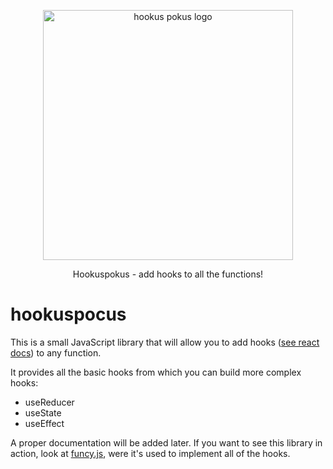 <p align="center">
  <img width="400px" src="https://i.imgur.com/4s7xryL.png" alt="hookus pokus logo">
</p>
<p align="center">
  Hookuspokus - add hooks to all the functions!
</p>

# hookuspocus

This is a small JavaScript library that will allow you to add hooks ([see react docs](https://reactjs.org/docs/hooks-intro.html)) to any function.

It provides all the basic hooks from which you can build more complex hooks:
- useReducer
- useState
- useEffect

A proper documentation will be added later. If you want to see this library in action, look at [funcy.js](https://github.com/michael-klein/funcy.js), were it's used to implement all of the hooks.
